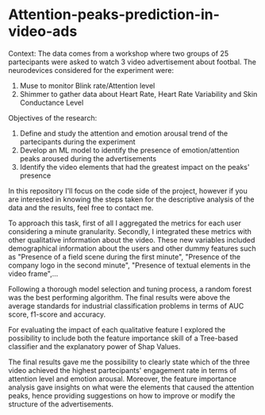 # Attention-peaks-prediction-in-video-ads
Context:
The data comes from a workshop where two groups of 25 partecipants were asked to watch 3 video advertisement about footbal.
The neurodevices considered for the experiment were:
1. Muse to monitor Blink rate/Attention level
2. Shimmer to gather data about Heart Rate, Heart Rate Variability and Skin Conductance Level

Objectives of the research:
1. Define and study the attention and emotion arousal trend of the partecipants during the experiment
2. Develop an ML model to identify the presence of emotion/attention peaks aroused during the advertisements
3. Identify the video elements that had the greatest impact on the peaks' presence

In this repository I'll focus on the code side of the project, however if you are interested in knowing the steps taken for the descriptive analysis of the data and the results, feel free to contact me.

To approach this task, first of all I aggregated the metrics for each user considering a minute granularity.
Secondly, I integrated these metrics with other qualitative information about the video. These new variables included demographical information about the users and other dummy features such as "Presence of a field scene during the first minute", "Presence of the company logo in the second minute", "Presence of textual elements in the video frame",...

Following a thorough model selection and tuning process, a random forest was the best performing algorithm. The final results were above the average standards for industrial classification problems in terms of AUC score, f1-score and accuracy.

For evaluating the impact of each qualitative feature I explored the possibility to include both the feature importance skill of a Tree-based classifier and the explanatory power of Shap Values.

The final results gave me the possibility to clearly state which of the three video achieved the highest partecipants' engagement rate in terms of attention level and emotion arousal. Moreover, the feature importance analysis gave insights on what were the elements that caused the attention peaks, hence providing suggestions on how to improve or modify the structure of the advertisements.
